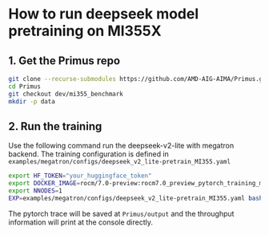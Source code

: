 # How to run deepseek model pretraining on MI355X

## 1. Get the Primus repo

```bash
git clone --recurse-submodules https://github.com/AMD-AIG-AIMA/Primus.git
cd Primus
git checkout dev/mi355_benchmark
mkdir -p data
```

## 2. Run the training

Use the following command run the deepseek-v2-lite with megatron backend. The training configuration is defined in `examples/megatron/configs/deepseek_v2_lite-pretrain_MI355.yaml`

```bash
export HF_TOKEN="your_huggingface_token"
export DOCKER_IMAGE=rocm/7.0-preview:rocm7.0_preview_pytorch_training_mi35X_alpha
export NNODES=1
EXP=examples/megatron/configs/deepseek_v2_lite-pretrain_MI355.yaml bash ./examples/run_local_pretrain.sh
```

The pytorch trace will be saved at  `Primus/output` and the throughput information will print at the console directly.
